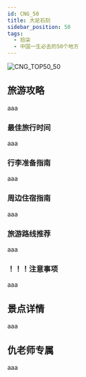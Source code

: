 ```yaml
---
id: CNG_50
title: 大足石刻
sidebar_position: 50
tags:
  - 拾柒
  - 中国一生必去的50个地方
---
```

![CNG_TOP50_50](/img/love/CNG_TOP50/50.png)

## 旅游攻略

aaa

### 最佳旅行时间

aaa

### 行李准备指南

aaa

### 周边住宿指南

aaa

### 旅游路线推荐

aaa

### ！！！注意事项

aaa

## 景点详情

aaa

## 仇老师专属

aaa
